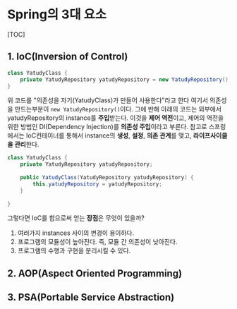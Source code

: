 # Spring의 3대 요소

[TOC]



## 1. IoC(Inversion of Control)

```java
class YatudyClass {
    private YatudyRepository yatudyRepository = new YatudyRepository();
}
```

위 코드를 "의존성을 자기(YatudyClass)가 만들어 사용한다"라고 한다 여기서 의존성을 만드는부분이 `new YatudyRepository()`이다. 그에 반해 아래의 코드는 외부에서 yatudyRepository의 instance를 **주입**받는다. 이것을 **제어 역전**이고, 제어의 역전을 위한 방법인 DI(Dependency Injection)를 **의존성 주입**이라고 부른다. 참고로 스프링에서는 IoC컨테이너를 통해서 instance의 **생성**, **설정**, **의존 관계**를 맺고, **라이프사이클을 관리**한다.

```java
class YatudyClass {
    private YatudyRepository yatudyRepository;
    
    public YatudyClass(YatudyRepository yatudyRepository) {
        this.yatudyRepository = yatudyRepository;
    }
    
}
```

그렇다면 IoC를 함으로써 얻는 **장점**은 무엇이 있을까?

1. 여러가지 instances 사이의 변경이 용이하다.
2. 프로그램의 모듈성이 높아진다. 즉, 모듈 간 의존성이 낮아진다.
3. 프로그램의 수행과 구현을 분리시킬 수 있다.

## 2. AOP(Aspect Oriented Programming)

## 3. PSA(Portable Service Abstraction)



